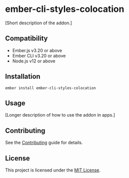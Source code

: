 # ember-cli-styles-colocation

[Short description of the addon.]

## Compatibility

- Ember.js v3.20 or above
- Ember CLI v3.20 or above
- Node.js v12 or above

## Installation

```
ember install ember-cli-styles-colocation
```

## Usage

[Longer description of how to use the addon in apps.]

## Contributing

See the [Contributing](CONTRIBUTING.md) guide for details.

## License

This project is licensed under the [MIT License](LICENSE.md).

